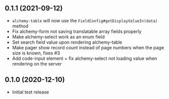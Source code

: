 ## 0.1.1 (2021-09-12)

* `alchemy-table` will now use the `FieldConfig#getDisplayValueIn(data)` method
* Fix alchemy-form not saving translatable array fields properly
* Make alchemy-select work as an enum field
* Set search field value upon rendering alchemy-table
* Make pager show record count instead of page numbers when the page size is known, fixes #3
* Add code-input element + fix alchemy-select not loading value when rendering on the server

## 0.1.0 (2020-12-10)

* Initial test release
